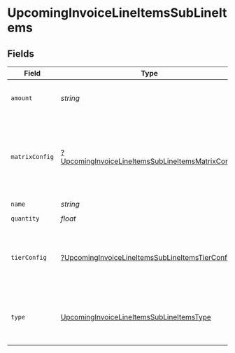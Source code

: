 # UpcomingInvoiceLineItemsSubLineItems


## Fields

| Field                                                                                                                        | Type                                                                                                                         | Required                                                                                                                     | Description                                                                                                                  | Example                                                                                                                      |
| ---------------------------------------------------------------------------------------------------------------------------- | ---------------------------------------------------------------------------------------------------------------------------- | ---------------------------------------------------------------------------------------------------------------------------- | ---------------------------------------------------------------------------------------------------------------------------- | ---------------------------------------------------------------------------------------------------------------------------- |
| `amount`                                                                                                                     | *string*                                                                                                                     | :heavy_check_mark:                                                                                                           | The total amount for this sub line item.                                                                                     | 9.00                                                                                                                         |
| `matrixConfig`                                                                                                               | [?UpcomingInvoiceLineItemsSubLineItemsMatrixConfig](../../models/shared/UpcomingInvoiceLineItemsSubLineItemsMatrixConfig.md) | :heavy_minus_sign:                                                                                                           | Only available if `type` is `matrix`. Contains the values of the matrix that this `sub_line_item` represents.                |                                                                                                                              |
| `name`                                                                                                                       | *string*                                                                                                                     | :heavy_check_mark:                                                                                                           | N/A                                                                                                                          | Tier One                                                                                                                     |
| `quantity`                                                                                                                   | *float*                                                                                                                      | :heavy_check_mark:                                                                                                           | N/A                                                                                                                          | 5                                                                                                                            |
| `tierConfig`                                                                                                                 | [?UpcomingInvoiceLineItemsSubLineItemsTierConfig](../../models/shared/UpcomingInvoiceLineItemsSubLineItemsTierConfig.md)     | :heavy_minus_sign:                                                                                                           | Only available if `type` is `tier`. Contains the range of units in this tier and the unit amount.                            |                                                                                                                              |
| `type`                                                                                                                       | [UpcomingInvoiceLineItemsSubLineItemsType](../../models/shared/UpcomingInvoiceLineItemsSubLineItemsType.md)                  | :heavy_check_mark:                                                                                                           | An identifier for a sub line item that is specific to a pricing model.                                                       |                                                                                                                              |